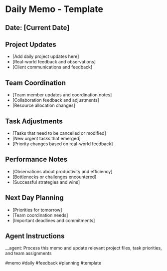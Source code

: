 # Daily Memo - Template

## Date: [Current Date]

## Project Updates
- [Add daily project updates here]
- [Real-world feedback and observations]
- [Client communications and feedback]

## Team Coordination
- [Team member updates and coordination notes]
- [Collaboration feedback and adjustments]
- [Resource allocation changes]

## Task Adjustments
- [Tasks that need to be cancelled or modified]
- [New urgent tasks that emerged]
- [Priority changes based on real-world feedback]

## Performance Notes
- [Observations about productivity and efficiency]
- [Bottlenecks or challenges encountered]
- [Successful strategies and wins]

## Next Day Planning
- [Priorities for tomorrow]
- [Team coordination needs]
- [Important deadlines and commitments]

## Agent Instructions
__agent: Process this memo and update relevant project files, task priorities, and team assignments

#memo #daily #feedback #planning #template
